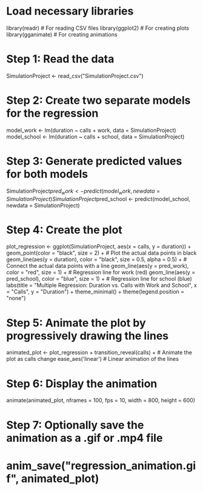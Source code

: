 # Load necessary libraries
library(readr)      # For reading CSV files
library(ggplot2)    # For creating plots
library(gganimate)  # For creating animations

# Step 1: Read the data
SimulationProject <- read_csv("SimulationProject.csv")

# Step 2: Create two separate models for the regression
model_work <- lm(duration ~ calls + work, data = SimulationProject)
model_school <- lm(duration ~ calls + school, data = SimulationProject)

# Step 3: Generate predicted values for both models
SimulationProject$pred_work <- predict(model_work, newdata = SimulationProject)
SimulationProject$pred_school <- predict(model_school, newdata = SimulationProject)

# Step 4: Create the plot
plot_regression <- ggplot(SimulationProject, aes(x = calls, y = duration)) +
  geom_point(color = "black", size = 2) +  # Plot the actual data points in black
  geom_line(aes(y = duration), color = "black", size = 0.5, alpha = 0.5) +  # Connect the actual data points with a line
  geom_line(aes(y = pred_work), color = "red", size = 1) +  # Regression line for work (red)
  geom_line(aes(y = pred_school), color = "blue", size = 1) +  # Regression line for school (blue)
  labs(title = "Multiple Regression: Duration vs. Calls with Work and School",
       x = "Calls",
       y = "Duration") +
  theme_minimal() +
  theme(legend.position = "none")

# Step 5: Animate the plot by progressively drawing the lines
animated_plot <- plot_regression +
  transition_reveal(calls) +  # Animate the plot as calls change
  ease_aes('linear')  # Linear animation of the lines

# Step 6: Display the animation
animate(animated_plot, nframes = 100, fps = 10, width = 800, height = 600)

# Step 7: Optionally save the animation as a .gif or .mp4 file
# anim_save("regression_animation.gif", animated_plot)
